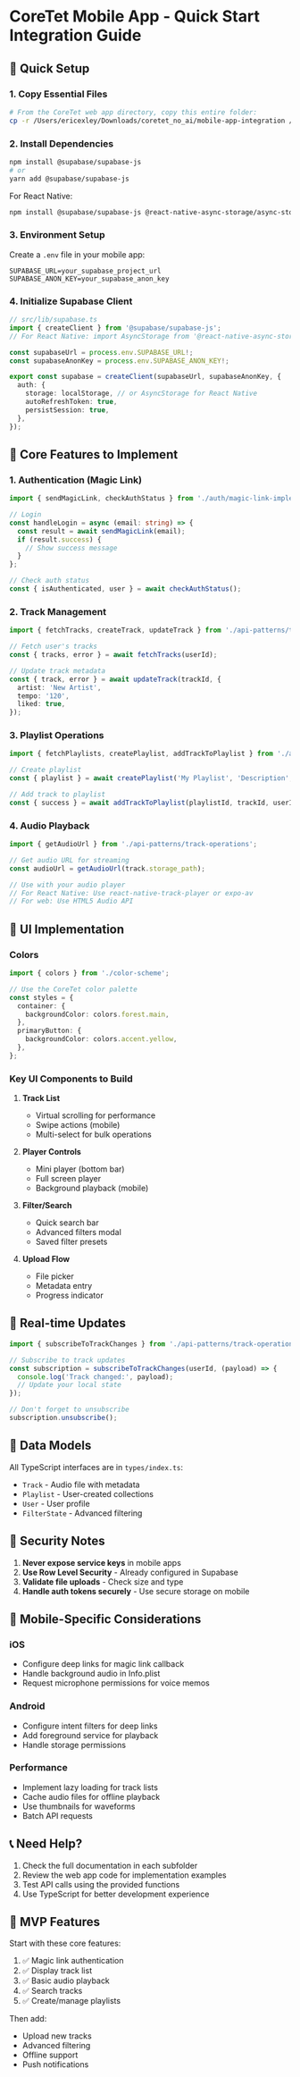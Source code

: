 # CoreTet Mobile App - Quick Start Integration Guide

## 🚀 Quick Setup

### 1. Copy Essential Files
```bash
# From the CoreTet web app directory, copy this entire folder:
cp -r /Users/ericexley/Downloads/coretet_no_ai/mobile-app-integration /path/to/your/mobile-app/
```

### 2. Install Dependencies
```bash
npm install @supabase/supabase-js
# or
yarn add @supabase/supabase-js
```

For React Native:
```bash
npm install @supabase/supabase-js @react-native-async-storage/async-storage
```

### 3. Environment Setup
Create a `.env` file in your mobile app:
```env
SUPABASE_URL=your_supabase_project_url
SUPABASE_ANON_KEY=your_supabase_anon_key
```

### 4. Initialize Supabase Client
```typescript
// src/lib/supabase.ts
import { createClient } from '@supabase/supabase-js';
// For React Native: import AsyncStorage from '@react-native-async-storage/async-storage';

const supabaseUrl = process.env.SUPABASE_URL!;
const supabaseAnonKey = process.env.SUPABASE_ANON_KEY!;

export const supabase = createClient(supabaseUrl, supabaseAnonKey, {
  auth: {
    storage: localStorage, // or AsyncStorage for React Native
    autoRefreshToken: true,
    persistSession: true,
  },
});
```

## 📱 Core Features to Implement

### 1. Authentication (Magic Link)
```typescript
import { sendMagicLink, checkAuthStatus } from './auth/magic-link-implementation';

// Login
const handleLogin = async (email: string) => {
  const result = await sendMagicLink(email);
  if (result.success) {
    // Show success message
  }
};

// Check auth status
const { isAuthenticated, user } = await checkAuthStatus();
```

### 2. Track Management
```typescript
import { fetchTracks, createTrack, updateTrack } from './api-patterns/track-operations';

// Fetch user's tracks
const { tracks, error } = await fetchTracks(userId);

// Update track metadata
const { track, error } = await updateTrack(trackId, {
  artist: 'New Artist',
  tempo: '120',
  liked: true,
});
```

### 3. Playlist Operations
```typescript
import { fetchPlaylists, createPlaylist, addTrackToPlaylist } from './api-patterns/playlist-operations';

// Create playlist
const { playlist } = await createPlaylist('My Playlist', 'Description', userId);

// Add track to playlist
const { success } = await addTrackToPlaylist(playlistId, trackId, userId);
```

### 4. Audio Playback
```typescript
import { getAudioUrl } from './api-patterns/track-operations';

// Get audio URL for streaming
const audioUrl = getAudioUrl(track.storage_path);

// Use with your audio player
// For React Native: Use react-native-track-player or expo-av
// For web: Use HTML5 Audio API
```

## 🎨 UI Implementation

### Colors
```typescript
import { colors } from './color-scheme';

// Use the CoreTet color palette
const styles = {
  container: {
    backgroundColor: colors.forest.main,
  },
  primaryButton: {
    backgroundColor: colors.accent.yellow,
  },
};
```

### Key UI Components to Build

1. **Track List**
   - Virtual scrolling for performance
   - Swipe actions (mobile)
   - Multi-select for bulk operations

2. **Player Controls**
   - Mini player (bottom bar)
   - Full screen player
   - Background playback (mobile)

3. **Filter/Search**
   - Quick search bar
   - Advanced filters modal
   - Saved filter presets

4. **Upload Flow**
   - File picker
   - Metadata entry
   - Progress indicator

## 🔄 Real-time Updates

```typescript
import { subscribeToTrackChanges } from './api-patterns/track-operations';

// Subscribe to track updates
const subscription = subscribeToTrackChanges(userId, (payload) => {
  console.log('Track changed:', payload);
  // Update your local state
});

// Don't forget to unsubscribe
subscription.unsubscribe();
```

## 📝 Data Models

All TypeScript interfaces are in `types/index.ts`:
- `Track` - Audio file with metadata
- `Playlist` - User-created collections
- `User` - User profile
- `FilterState` - Advanced filtering

## 🔐 Security Notes

1. **Never expose service keys** in mobile apps
2. **Use Row Level Security** - Already configured in Supabase
3. **Validate file uploads** - Check size and type
4. **Handle auth tokens securely** - Use secure storage on mobile

## 🚧 Mobile-Specific Considerations

### iOS
- Configure deep links for magic link callback
- Handle background audio in Info.plist
- Request microphone permissions for voice memos

### Android
- Configure intent filters for deep links
- Add foreground service for playback
- Handle storage permissions

### Performance
- Implement lazy loading for track lists
- Cache audio files for offline playback
- Use thumbnails for waveforms
- Batch API requests

## 📞 Need Help?

1. Check the full documentation in each subfolder
2. Review the web app code for implementation examples
3. Test API calls using the provided functions
4. Use TypeScript for better development experience

## 🎯 MVP Features

Start with these core features:
1. ✅ Magic link authentication
2. ✅ Display track list
3. ✅ Basic audio playback
4. ✅ Search tracks
5. ✅ Create/manage playlists

Then add:
- Upload new tracks
- Advanced filtering
- Offline support
- Push notifications